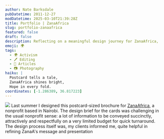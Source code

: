```yaml
---
author: Nate Barksdale
pubDatetime: 2011-12-27
modDatetime: 2025-03-10T21:39:28Z
title: Portfolio | ZanaAfrica
slug: portfolio-zanaafrica
featured: false
draft: false
description: Reflecting on a meaningful design journey for ZanaAfrica, a nonprofit focused on impactful messaging.
emoji: 🌍
tags:
  - 🌍 Activism
  - 🖊️ Editing
  - 📖 Articles
  - 📷 Photography
haiku: |
  Postcard tells a tale,  
  ZanaAfrica shines bright,  
  Hope in every fold.
coordinates: [-1.286389, 36.817223]
---
```


![](@assets/images/zanaa.jpg) Last summer I designed this postcard-sized brochure for [ZanaAfrica](https://www.google.com/search?q=%22ZanaAfrica%22), a nonprofit based in Nairobi. The design brief for the cards was challenging in the usual nonprofit sense: a lot of information to be conveyed succinctly, attractively and respectfully on a very limited budget for quick turnaround. The design process itself was, my clients informed me, quite helpful in refining ZanaA's message and presentation
